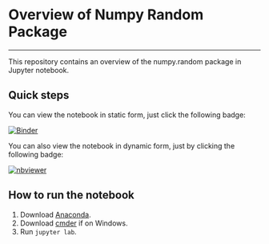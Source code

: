 # Overview of Numpy Random Package

***

This repository contains an overview of the numpy.random package in Jupyter notebook.

## Quick steps

You can view the notebook in static form, just click the following badge:

[![Binder](https://mybinder.org/badge_logo.svg)](https://mybinder.org/v2/gh/wojtekpogo/numpy-random/HEAD?filepath=numpy-random.ipnyb)


You can also view the notebook in dynamic form, just by clicking the following badge:

[![nbviewer](https://raw.githubusercontent.com/jupyter/design/master/logos/Badges/nbviewer_badge.svg)](https://nbviewer.jupyter.org/github/wojtekpogo/numpy-random/blob/main/numpy-random.ipynb)

## How to run the notebook

1. Download [Anaconda]().
2. Download [cmder]() if on Windows.
3. Run `jupyter lab`.


